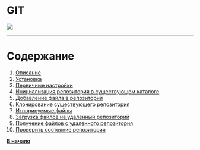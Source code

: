 # GIT
 ![](https://git-scm.com/images/logo@2x.png)
 
___

# Содержание
1. [Описание](Описание.md)
1. [Установка](Установка.md)
2. [Первичные настройки](gitconfig.md)
3. [Инициализация репозитория в существующем каталоге](cd.md)
4. [Добавление файла в репозиторий](gitadd.md)
5. [Клонирование существующего репозитория](gitclone.md)
6. [Игнорируемые файлы](gitignore.md)
7. [Загрузка файлов на удаленный репозиторий](gitpush.md)
8. [Получение файлов с удаленного репозитория](gitpull.md)
9. [Проверить состояние репозитория](gitstatus.md) 

**[В начало](readme.md)**